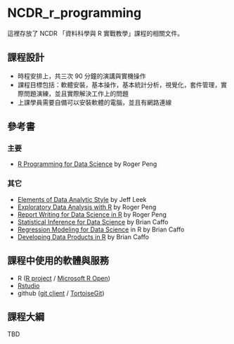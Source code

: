 # NCDR_r_programming
這裡存放了 NCDR 「資料科學與 R 實戰教學」課程的相關文件。

## 課程設計
- 時程安排上，共三次 90 分鐘的演講與實機操作
- 課程目標包括：軟體安裝，基本操作，基本統計分析，視覺化，套件管理，實際問題演練，並且實際解決工作上的問題
- 上課學員需要自備可以安裝軟體的電腦，並且有網路連線

## 參考書
### 主要
- [R Programming for Data Science](https://leanpub.com/rprogramming) by Roger Peng

### 其它
- [Elements of Data Analytic Style](https://leanpub.com/datastyle) by Jeff Leek
- [Exploratory Data Analysis with R](https://leanpub.com/exdata) by Roger Peng
- [Report Writing for Data Science in R](https://leanpub.com/reportwriting) by Roger Peng
- [Statistical Inference for Data Science](https://leanpub.com/LittleInferenceBook) by Brian Caffo
- [Regression Modeling for Data Science](https://leanpub.com/regmods) in R by Brian Caffo
- [Developing Data Products in R](https://leanpub.com/ddp) by Brian Caffo

## 課程中使用的軟體與服務
- R ([R project](https://cran.r-project.org/) / [Microsoft R Open](https://mran.revolutionanalytics.com/open/))
- [Rstudio](https://www.rstudio.com/)
- github ([git client](https://git-scm.com/downloads) / [TortoiseGit](https://tortoisegit.org/))

## 課程大綱
TBD


